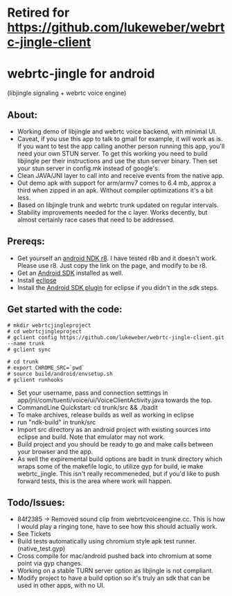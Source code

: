 Retired for https://github.com/lukeweber/webrtc-jingle-client
==================


webrtc-jingle for android 
=============
(libjingle signaling + webrtc voice engine)

About:
---------------------
* Working demo of libjingle and webrtc voice backend, with minimal UI. 
* Caveat, if you use this app to talk to gmail for example, it will work as is. If you want to test the app calling another person running this app, you'll need your own STUN server. To get this working you need to build libjingle per their instructions and use the stun server binary. Then set your stun server in config.mk instead of google's.
* Clean JAVA/JNI layer to call into and receive events from the native app.
* Out demo apk with support for arm/armv7 comes to 6.4 mb, approx a third when zipped in an apk. Without compiler optimizations it's a bit less.
* Based on libjingle trunk and webrtc trunk updated on regular intervals.
* Stability improvements needed for the c layer. Works decently, but almost certainly race cases that need to be addressed.

Prereqs:
---------------------
* Get yourself an [android NDK r8](http://developer.android.com/sdk/ndk/index.html). I have tested r8b and it doesn't work. Please use r8. Just copy the link on the page, and modify to be r8.
* Get an [Android SDK](http://developer.android.com/sdk/installing.html) installed as well.
* Install [eclipse](http://www.eclipse.org/downloads/)
* Install the [Android SDK plugin](http://developer.android.com/sdk/eclipse-adt.html) for eclipse if you didn't in the sdk steps.

Get started with the code:
----------------------
```
# mkdir webrtcjingleproject
# cd webrtcjingleproject
# gclient config https://github.com/lukeweber/webrtc-jingle-client.git --name trunk
# gclient sync

# cd trunk
# export CHROME_SRC=`pwd`
# source build/android/envsetup.sh
# gclient runhooks
```
* Set your username, pass and connection setttings in app/jni/com/tuenti/voice/ui/VoiceClientActivity.java towards the top.
* CommandLine Quickstart: cd trunk/src && ./badit
* To make archives, release builds as well as working in eclipse
* run "ndk-build" in trunk/src
* Import src directory as an android project with existing sources into eclipse and build. Note that emulator may not work. 
* Build project and you should be ready to go and make calls between your browser and the app.
* As well the expiremental build options are badit in trunk directory which wraps some of the makefile logic, to utilize gyp for build, ie make webrtc_jingle. This isn't really recommeneded, but if you'd like to push forward tests, this is the area where work will happen.

Todo/Issues:
--------------------------
* 84f2385 -> Removed sound clip from webrtcvoiceengine.cc. This is how I would play a ringing tone, have to see how this should actually work.
* See Tickets
* Build tests automatically using chromium style apk test runner. (native_test.gyp)
 * Cross compile for mac/android pushed back into chromium at some point via gyp changes.
* Working on a stable TURN server option as libjingle is not compliant. 
* Modify project to have a build option so it's truly an sdk that can be used in other apps, with no UI.